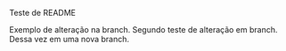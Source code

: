 Teste de README

Exemplo de alteração na branch.
Segundo teste de alteração em branch. Dessa vez em uma nova branch.